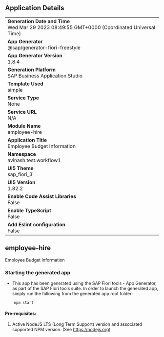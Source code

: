 ## Application Details
|               |
| ------------- |
|**Generation Date and Time**<br>Wed Mar 29 2023 08:49:55 GMT+0000 (Coordinated Universal Time)|
|**App Generator**<br>@sap/generator-fiori-freestyle|
|**App Generator Version**<br>1.8.4|
|**Generation Platform**<br>SAP Business Application Studio|
|**Template Used**<br>simple|
|**Service Type**<br>None|
|**Service URL**<br>N/A
|**Module Name**<br>employee-hire|
|**Application Title**<br>Employee Budget Information|
|**Namespace**<br>avinash.test.workflow1|
|**UI5 Theme**<br>sap_fiori_3|
|**UI5 Version**<br>1.82.2|
|**Enable Code Assist Libraries**<br>False|
|**Enable TypeScript**<br>False|
|**Add Eslint configuration**<br>False|

## employee-hire

Employee Budget Information

### Starting the generated app

-   This app has been generated using the SAP Fiori tools - App Generator, as part of the SAP Fiori tools suite.  In order to launch the generated app, simply run the following from the generated app root folder:

```
    npm start
```

#### Pre-requisites:

1. Active NodeJS LTS (Long Term Support) version and associated supported NPM version.  (See https://nodejs.org)


